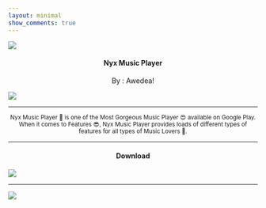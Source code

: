 ```yaml
---
layout: minimal
show_comments: true
---
```


![](https://is.gd/uvC3jA)

<h4> <p align="center"> Nyx Music Player </p> </h4>

<p align="center"> By : Awedea! </p>

![](https://img.shields.io/badge/dynamic/json?label=Version&color=success&labelColor=success&style=for-the-badge&query=%24%5B"com.awedea.nyx.apk"%5D&url=https%3A%2F%2Fis.gd%2F2wPvAM)

---

<p align="center"> <sub>
Nyx Music Player 👻 is one of the Most Gorgeous Music Player 😍 available on Google Play. When it comes to Features 😎, Nyx Music Player provides loads of different types of features for all types of Music Lovers 💞.
</sub> </p>

---

<h4> <p align="center"> Download </p> </h4>

[![](https://is.gd/sRgIK3)](https://is.gd/uNwGd7)

---

![](https://is.gd/uVvIMS)
